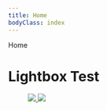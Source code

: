 ```yaml
---
title: Home
bodyClass: index
---
```


Home

Lightbox Test
===

<figure class="lightbox">
<a href="/android-chrome-192x192.png" data-lightbox="group1">
    <img class="example-image" src="/android-chrome-72x72.png"/>
</a>
<a href="/apple-touch-icon-180x180.png" data-lightbox="group1">
    <img class="example-image" src="/apple-touch-icon-72x72.png"/>
</a>
</figure>
